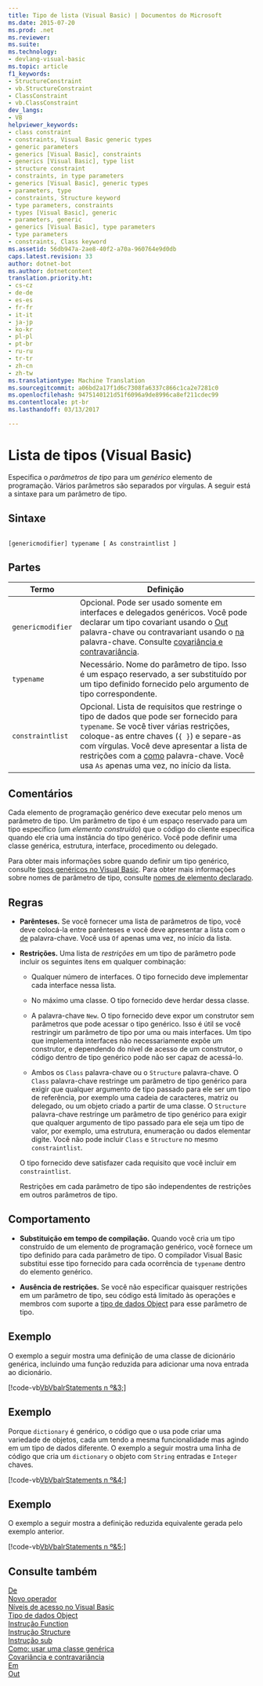 ```yaml
---
title: Tipo de lista (Visual Basic) | Documentos do Microsoft
ms.date: 2015-07-20
ms.prod: .net
ms.reviewer: 
ms.suite: 
ms.technology:
- devlang-visual-basic
ms.topic: article
f1_keywords:
- StructureConstraint
- vb.StructureConstraint
- ClassConstraint
- vb.ClassConstraint
dev_langs:
- VB
helpviewer_keywords:
- class constraint
- constraints, Visual Basic generic types
- generic parameters
- generics [Visual Basic], constraints
- generics [Visual Basic], type list
- structure constraint
- constraints, in type parameters
- generics [Visual Basic], generic types
- parameters, type
- constraints, Structure keyword
- type parameters, constraints
- types [Visual Basic], generic
- parameters, generic
- generics [Visual Basic], type parameters
- type parameters
- constraints, Class keyword
ms.assetid: 56db947a-2ae8-40f2-a70a-960764e9d0db
caps.latest.revision: 33
author: dotnet-bot
ms.author: dotnetcontent
translation.priority.ht:
- cs-cz
- de-de
- es-es
- fr-fr
- it-it
- ja-jp
- ko-kr
- pl-pl
- pt-br
- ru-ru
- tr-tr
- zh-cn
- zh-tw
ms.translationtype: Machine Translation
ms.sourcegitcommit: a06bd2a17f1d6c7308fa6337c866c1ca2e7281c0
ms.openlocfilehash: 9475140121d51f6096a9de8996ca8ef211cdec99
ms.contentlocale: pt-br
ms.lasthandoff: 03/13/2017

---
```

# <a name="type-list-visual-basic"></a>Lista de tipos (Visual Basic)
Especifica o *parâmetros de tipo* para um *genérico* elemento de programação. Vários parâmetros são separados por vírgulas. A seguir está a sintaxe para um parâmetro de tipo.  
  
## <a name="syntax"></a>Sintaxe  
  
```  
  
[genericmodifier] typename [ As constraintlist ]  
```  
  
## <a name="parts"></a>Partes  
  
|Termo|Definição|  
|---|---|  
|`genericmodifier`|Opcional. Pode ser usado somente em interfaces e delegados genéricos. Você pode declarar um tipo covariant usando o [Out](../../../visual-basic/language-reference/modifiers/out-generic-modifier.md) palavra-chave ou contravariant usando o [na](../../../visual-basic/language-reference/modifiers/in-generic-modifier.md) palavra-chave. Consulte [covariância e contravariância](http://msdn.microsoft.com/library/a58cc086-276f-4f91-a366-85b7f95f38b8).|  
|`typename`|Necessário. Nome do parâmetro de tipo. Isso é um espaço reservado, a ser substituído por um tipo definido fornecido pelo argumento de tipo correspondente.|  
|`constraintlist`|Opcional. Lista de requisitos que restringe o tipo de dados que pode ser fornecido para `typename`. Se você tiver várias restrições, coloque-as entre chaves (`{ }`) e separe-as com vírgulas. Você deve apresentar a lista de restrições com a [como](../../../visual-basic/language-reference/statements/as-clause.md) palavra-chave. Você usa `As` apenas uma vez, no início da lista.|  
  
## <a name="remarks"></a>Comentários  
 Cada elemento de programação genérico deve executar pelo menos um parâmetro de tipo. Um parâmetro de tipo é um espaço reservado para um tipo específico (um *elemento construído*) que o código do cliente especifica quando ele cria uma instância do tipo genérico. Você pode definir uma classe genérica, estrutura, interface, procedimento ou delegado.  
  
 Para obter mais informações sobre quando definir um tipo genérico, consulte [tipos genéricos no Visual Basic](../../../visual-basic/programming-guide/language-features/data-types/generic-types.md). Para obter mais informações sobre nomes de parâmetro de tipo, consulte [nomes de elemento declarado](../../../visual-basic/programming-guide/language-features/declared-elements/declared-element-names.md).  
  
## <a name="rules"></a>Regras  
  
-   **Parênteses.** Se você fornecer uma lista de parâmetros de tipo, você deve colocá-la entre parênteses e você deve apresentar a lista com o [de](../../../visual-basic/language-reference/statements/of-clause.md) palavra-chave. Você usa `Of` apenas uma vez, no início da lista.  
  
-   **Restrições.** Uma lista de *restrições* em um tipo de parâmetro pode incluir os seguintes itens em qualquer combinação:  
  
    -   Qualquer número de interfaces. O tipo fornecido deve implementar cada interface nessa lista.  
  
    -   No máximo uma classe. O tipo fornecido deve herdar dessa classe.  
  
    -   A palavra-chave `New`. O tipo fornecido deve expor um construtor sem parâmetros que pode acessar o tipo genérico. Isso é útil se você restringir um parâmetro de tipo por uma ou mais interfaces. Um tipo que implementa interfaces não necessariamente expõe um construtor, e dependendo do nível de acesso de um construtor, o código dentro de tipo genérico pode não ser capaz de acessá-lo.  
  
    -   Ambos os `Class` palavra-chave ou o `Structure` palavra-chave. O `Class` palavra-chave restringe um parâmetro de tipo genérico para exigir que qualquer argumento de tipo passado para ele ser um tipo de referência, por exemplo uma cadeia de caracteres, matriz ou delegado, ou um objeto criado a partir de uma classe. O `Structure` palavra-chave restringe um parâmetro de tipo genérico para exigir que qualquer argumento de tipo passado para ele seja um tipo de valor, por exemplo, uma estrutura, enumeração ou dados elementar digite. Você não pode incluir `Class` e `Structure` no mesmo `constraintlist`.  
  
     O tipo fornecido deve satisfazer cada requisito que você incluir em `constraintlist`.  
  
     Restrições em cada parâmetro de tipo são independentes de restrições em outros parâmetros de tipo.  
  
## <a name="behavior"></a>Comportamento  
  
-   **Substituição em tempo de compilação.** Quando você cria um tipo construído de um elemento de programação genérico, você fornece um tipo definido para cada parâmetro de tipo. O compilador Visual Basic substitui esse tipo fornecido para cada ocorrência de `typename` dentro do elemento genérico.  
  
-   **Ausência de restrições.** Se você não especificar quaisquer restrições em um parâmetro de tipo, seu código está limitado às operações e membros com suporte a [tipo de dados Object](../../../visual-basic/language-reference/data-types/object-data-type.md) para esse parâmetro de tipo.  
  
## <a name="example"></a>Exemplo  
 O exemplo a seguir mostra uma definição de uma classe de dicionário genérica, incluindo uma função reduzida para adicionar uma nova entrada ao dicionário.  
  
 [!code-vb[VbVbalrStatements n º&3;](../../../visual-basic/language-reference/error-messages/codesnippet/VisualBasic/type-list_1.vb)]  
  
## <a name="example"></a>Exemplo  
 Porque `dictionary` é genérico, o código que o usa pode criar uma variedade de objetos, cada um tendo a mesma funcionalidade mas agindo em um tipo de dados diferente. O exemplo a seguir mostra uma linha de código que cria um `dictionary` o objeto com `String` entradas e `Integer` chaves.  
  
 [!code-vb[VbVbalrStatements n º&4;](../../../visual-basic/language-reference/error-messages/codesnippet/VisualBasic/type-list_2.vb)]  
  
## <a name="example"></a>Exemplo  
 O exemplo a seguir mostra a definição reduzida equivalente gerada pelo exemplo anterior.  
  
 [!code-vb[VbVbalrStatements n º&5;](../../../visual-basic/language-reference/error-messages/codesnippet/VisualBasic/type-list_3.vb)]  
  
## <a name="see-also"></a>Consulte também  
 [De](../../../visual-basic/language-reference/statements/of-clause.md)   
 [Novo operador](../../../visual-basic/language-reference/operators/new-operator.md)   
 [Níveis de acesso no Visual Basic](../../../visual-basic/programming-guide/language-features/declared-elements/access-levels.md)   
 [Tipo de dados Object](../../../visual-basic/language-reference/data-types/object-data-type.md)   
 [Instrução Function](../../../visual-basic/language-reference/statements/function-statement.md)   
 [Instrução Structure](../../../visual-basic/language-reference/statements/structure-statement.md)   
 [Instrução sub](../../../visual-basic/language-reference/statements/sub-statement.md)   
 [Como: usar uma classe genérica](../../../visual-basic/programming-guide/language-features/data-types/how-to-use-a-generic-class.md)   
 [Covariância e contravariância](http://msdn.microsoft.com/library/a58cc086-276f-4f91-a366-85b7f95f38b8)   
 [Em](../../../visual-basic/language-reference/modifiers/in-generic-modifier.md)   
 [Out](../../../visual-basic/language-reference/modifiers/out-generic-modifier.md)

